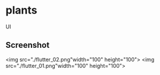 # plants

UI

## Screenshot

<img src="./flutter_02.png"width="100" height="100">
<img src="./flutter_01.png"width="100" height="100">
